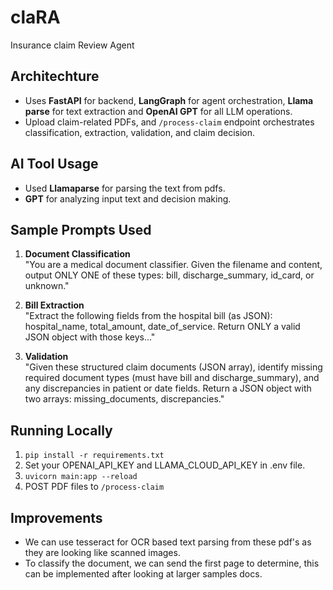 # claRA
Insurance claim Review Agent


## Architechture

- Uses **FastAPI** for backend, **LangGraph** for agent orchestration, **Llama parse** for text extraction and **OpenAI GPT** for all LLM operations.
- Upload claim-related PDFs, and `/process-claim` endpoint orchestrates classification, extraction, validation, and claim decision.

## AI Tool Usage

- Used **Llamaparse** for parsing the text from pdfs.
- **GPT** for analyzing input text and decision making.

## Sample Prompts Used

1. **Document Classification**  
   "You are a medical document classifier. Given the filename and content, output ONLY ONE of these types: bill, discharge_summary, id_card, or unknown."

2. **Bill Extraction**  
   "Extract the following fields from the hospital bill (as JSON): hospital_name, total_amount, date_of_service. Return ONLY a valid JSON object with those keys..."

3. **Validation**  
   "Given these structured claim documents (JSON array), identify missing required document types (must have bill and discharge_summary), and any discrepancies in patient or date fields. Return a JSON object with two arrays: missing_documents, discrepancies."

## Running Locally

1. `pip install -r requirements.txt`
2. Set your OPENAI_API_KEY and LLAMA_CLOUD_API_KEY in .env file.
3. `uvicorn main:app --reload`
4. POST PDF files to `/process-claim`

## Improvements

- We can use tesseract for OCR based text parsing from these pdf's as they are looking like scanned images.
- To classify the document, we can send the first page to determine, this can be implemented after looking at larger samples docs.
